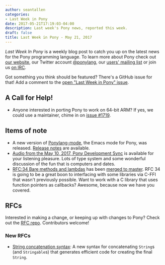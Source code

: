 ```yaml
---
author: seantallen
categories:
- Last Week in Pony
date: 2017-05-21T17:19:03-04:00
description: Last week's Pony news, reported this week.
draft: false
title: Last Week in Pony - May 21, 2017
---
```


_Last Week In Pony_ is a weekly blog post to catch you up on the latest news for the Pony programming language. To learn more about Pony check out [our website](ponylang.io), our Twitter account [@ponylang](https://twitter.com/ponylang), our [users' mailing list](https://pony.groups.io/g/user) or join us [on IRC](https://webchat.freenode.net/?channels=%23ponylang). 

Got something you think should be featured? There's a GitHub issue for that! Add a comment to the [open "Last Week in Pony" issue](https://github.com/ponylang/ponylang.github.io/issues?q=is%3Aissue+is%3Aopen+label%3Alast-week-in-pony).
<!--more-->


## A Call for Help!

- Anyone interested in porting Pony to work on 64-bit ARM? If yes, we could use a maintainer, chime in on [issue #1719](https://github.com/ponylang/ponyc/issues/1719).

## Items of note

- A new version of [Ponylang-mode](https://github.com/SeanTAllen/ponylang-mode), the Emacs mode for Pony, was released. [Release notes](https://github.com/SeanTAllen/ponylang-mode/releases/tag/0.0.9) are available.
- [Audio from the May 10, 2017, Pony Development Sync](https://pony.groups.io/g/dev/files/Pony%20Sync/May%2017,%202017) is available for your listening pleasure. Lots of type system and some wonderful discussion of the fun that is computers and dates.
- [RFC:34 Bare methods and lambdas](https://github.com/ponylang/rfcs/blob/master/text/0034-bare-ffi-lambdas.md) has been [merged to master](https://github.com/ponylang/ponyc/pull/1858). RFC 34 is going to be a great boon to interfacing with some libraries via C-FFI that wasn't previously possible. Want to work with a C library that uses function pointers as callbacks? Awesome, because now we have you covered.


## RFCs

Interested in making a change, or keeping up with changes to Pony? Check out the [RFC repo](https://github.com/ponylang/rfcs). Contributors welcome!

### New RFCs
  
- [String concatenation syntax](https://github.com/ponylang/rfcs/pull/90): A new syntax for concatenating `String`s (and `Stringable`s) that generates efficient code for creating the final `String`.
